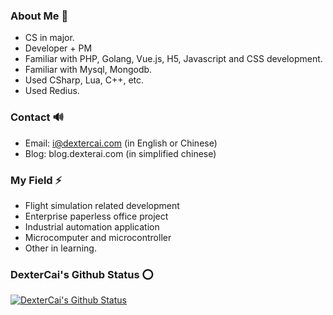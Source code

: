 ### About Me 👋
- CS in major.
- Developer + PM
- Familiar with PHP, Golang, Vue.js, H5, Javascript and CSS development.
- Familiar with Mysql, Mongodb.
- Used CSharp, Lua, C++, etc.
- Used Redius.

### Contact 🔊
- Email: i@dextercai.com (in English or Chinese)
- Blog: blog.dexterai.com (in simplified chinese)

### My Field ⚡
- Flight simulation related development
- Enterprise paperless office project
- Industrial automation application
- Microcomputer and microcontroller
- Other in learning.

### DexterCai's Github Status ⭕
[![DexterCai's Github Status](https://github-readme-stats.vercel.app/api?username=dextercai)](https://github.com/dextercai)
